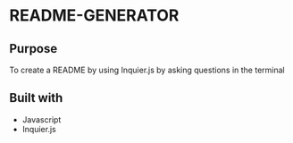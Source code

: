# README-GENERATOR

## Purpose
To create a README by using Inquier.js by asking questions in the terminal

## Built with
* Javascript
* Inquier.js
